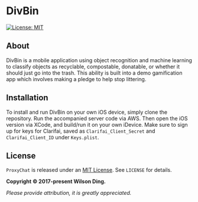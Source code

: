 # DivBin

[![License: MIT](https://img.shields.io/badge/License-MIT-yellow.svg)][mitLink]

## About

DivBin is a mobile application using object recognition and machine learning to classify objects as recyclable, compostable, donatable, or whether it should just go into the trash. This ability is built into a demo gamification app which involves making a pledge to help stop littering.

## Installation

To install and run DivBin on your own iOS device, simply clone the repository. Run the accompanied server code via AWS. Then open the iOS version via XCode, and build/run it on your own iDevice. Make sure to sign up for keys for Clarifai, saved as `Clarifai_Client_Secret` and `Clarifai_Client_ID` under `Keys.plist`.

## License

`ProxyChat` is released under an [MIT License][mitLink]. See `LICENSE` for details.

**Copyright &copy; 2017-present Wilson Ding.**

*Please provide attribution, it is greatly appreciated.*

[mitLink]:https://opensource.org/licenses/MIT
